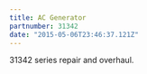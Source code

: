 ```yaml
---
title: AC Generator
partnumber: 31342
date: "2015-05-06T23:46:37.121Z"
---
```


31342 series repair and overhaul.
